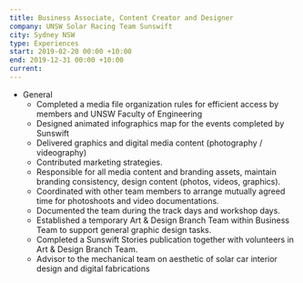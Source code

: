 ```yaml
---
title: Business Associate, Content Creator and Designer
company: UNSW Solar Racing Team Sunswift
city: Sydney NSW
type: Experiences
start: 2019-02-20 00:00 +10:00
end: 2019-12-31 00:00 +10:00
current:
---
```

- General
    - Completed a media file organization rules for efficient access by members and UNSW Faculty of Engineering
    - Designed animated infographics map for the events completed by Sunswift
    - Delivered graphics and digital media content (photography / videography)
    - Contributed marketing strategies.
    - Responsible for all media content and branding assets, maintain branding consistency, design content (photos, videos, graphics).
    - Coordinated with other team members to arrange mutually agreed time for photoshoots and video documentations.
    - Documented the team during the track days and workshop days.
    - Established a temporary Art & Design Branch Team within Business Team to support general graphic design tasks.
    - Completed a Sunswift Stories publication together with volunteers in Art & Design Branch Team.
    - Advisor to the mechanical team on aesthetic of solar car interior design and digital fabrications